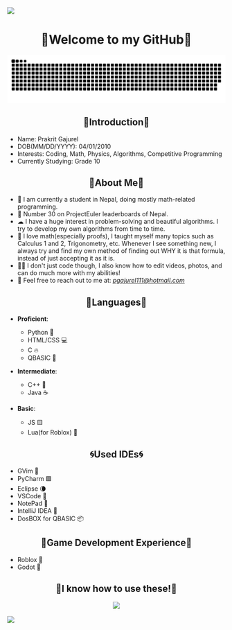 <!--border line-->

<img src="https://user-images.githubusercontent.com/73097560/115834477-dbab4500-a447-11eb-908a-139a6edaec5c.gif">

<div align="center">
  <h1>👾Welcome to my GitHub👾</h1>
</div>

<!--credit to vaxad for this amazing snake thing-->

<div align="center">
  <img  src="https://github.com/vaxad/vaxad/blob/main/grid-snake.svg"
       alt="yoinked from github.com/vaxad" /></a>
</div>

<div align="center">
  <h2><b>📝Introduction📝</b></h2>
</div>

- Name: Prakrit Gajurel
- DOB(MM/DD/YYYY): 04/01/2010
- Interests: Coding, Math, Physics, Algorithms, Competitive Programming
- Currently Studying: Grade 10

<div align="center">
  <h2><b>👀About Me👀</b></h2>
</div>

- 🔭 I am currently a student in Nepal, doing mostly math-related programming.
- 🏅 Number 30 on ProjectEuler leaderboards of Nepal.
- ☁ I have a huge interest in problem-solving and beautiful algorithms. I try to develop my own algorithms from time to time.
- 🔢 I love math(especially proofs), I taught myself many topics such as Calculus 1 and 2, Trigonometry, etc. Whenever I see something new, I always try and find my own method of finding out WHY it is that formula, instead of just accepting it as it is.
- 🐱‍👤 I don't just code though, I also know how to edit videos, photos, and can do much more with my abilities!
- 📧 Feel free to reach out to me at: *pgajurel111@hotmail.com*

<div align="center">
  <h2><b>🦚Languages🦚</b></h2>
</div>

- **Proficient**:
  - Python 🐍
  - HTML/CSS 💻
  - C 🔥
  - QBASIC 👴
    
- **Intermediate**:
  - C++ 💪
  - Java ☕

- **Basic**:
  - JS 🟨
  - Lua(for Roblox) 🌙

<div align="center">
  <h2><b>🌀Used IDEs🌀</b></h2>
</div>

- GVim 🗿
- PyCharm 🟩
- Eclipse 🌘
- VSCode 🔹
- NotePad 💪
- IntelliJ IDEA 💜
- DosBOX for QBASIC 📦

<div align="center">
  <h2><b>🎲Game Development Experience🎲</b></h2>
</div>

- Roblox 🔲
- Godot 🤖

<div align="center">
  <h2><b>🌌I know how to use these!🌌</b></h2>
</div>

<!--got these from skillicons-->

<p align="center">
  <a href="https://skillicons.dev">
    <img src="https://skillicons.dev/icons?i=ae,atom,c,cpp,css,discord,django,eclipse,github,gmail,godot,html,idea,instagram,java,js,lua,notion,ps,pr,pycharm,py,robloxstudio,stackoverflow,twitter,vim,vscode,windows&perline=7" />
  </a>
</p>

<!--border again-->

<img src="https://user-images.githubusercontent.com/73097560/115834477-dbab4500-a447-11eb-908a-139a6edaec5c.gif">
